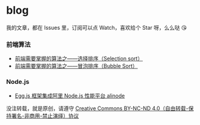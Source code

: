 # blog

我的文章，都在 Issues 里，订阅可以点 Watch，喜欢给个 Star 呀，么么哒 😘

### 前端算法

- [前端需要掌握的算法之——选择排序（Selection sort）](https://github.com/jnoodle/blog/issues/3)
- [前端需要掌握的算法之——冒泡排序（Bubble Sort）](https://github.com/jnoodle/blog/issues/2)

### Node.js

- [Egg.js 框架集成阿里 Node.js 性能平台 alinode](https://github.com/jnoodle/blog/issues/1)

没注转载，就是原创，请遵守 [Creative Commons BY-NC-ND 4.0（自由转载-保持署名-非商用-禁止演绎）协议](https://creativecommons.org/licenses/by-nc-nd/4.0/deed.zh)
